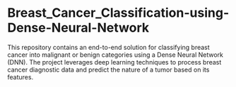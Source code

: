 # Breast_Cancer_Classification-using-Dense-Neural-Network
This repository contains an end-to-end solution for classifying breast cancer into malignant or benign categories using a Dense Neural Network (DNN). The project leverages deep learning techniques to process breast cancer diagnostic data and predict the nature of a tumor based on its features. 

